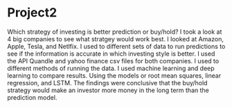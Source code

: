 # Project2
Which strategy of investing is better prediction or buy/hold?
I took a look at 4 big companies to see what stratgey would work best. I looked at Amazon, Apple, Tesla, and Netlfix.
I used to different sets of data to run predictions to see if the information is accurate in which investing style is better.
I used the API Quandle and yahoo finance csv files for both companies.
I used to different methods of running the data. I used machine learning and deep learning to compare results. 
Using the models or root mean squares, linear regression, and LSTM.
The findings were conclusive that the buy/hold strategy would make an investor more money in the long term than the prediction model. 
